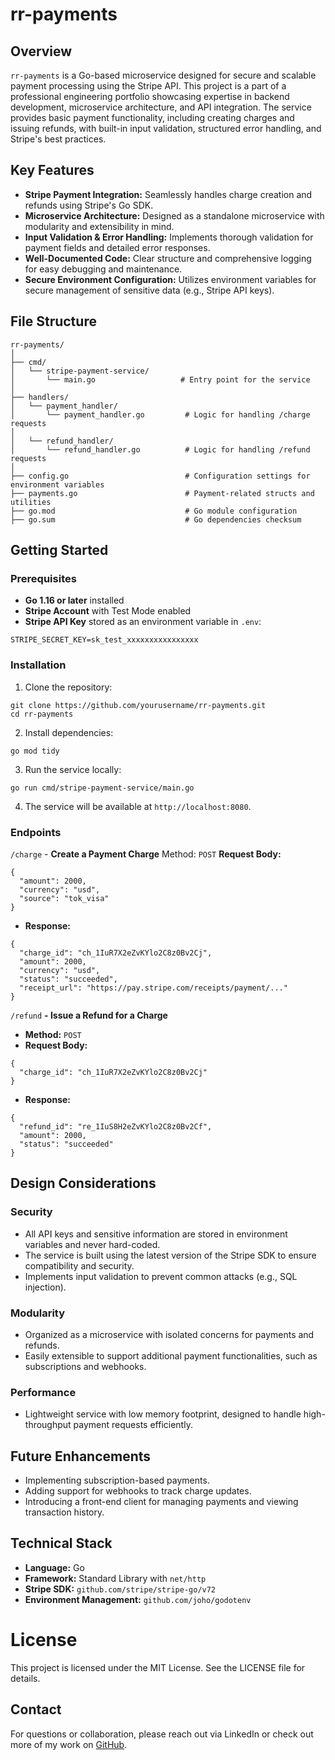 # rr-payments

## Overview

```rr-payments``` is a Go-based microservice designed for secure and scalable payment processing using the Stripe API. This project is a part of a professional engineering portfolio showcasing expertise in backend development, microservice architecture, and API integration. The service provides basic payment functionality, including creating charges and issuing refunds, with built-in input validation, structured error handling, and Stripe's best practices.

## Key Features

- <b>Stripe Payment Integration:</b> Seamlessly handles charge creation and refunds using Stripe's Go SDK.
- <b>Microservice Architecture:</b> Designed as a standalone microservice with modularity and extensibility in mind.
- <b>Input Validation & Error Handling:</b> Implements thorough validation for payment fields and detailed error responses.
- <b>Well-Documented Code:</b> Clear structure and comprehensive logging for easy debugging and maintenance.
- <b>Secure Environment Configuration:</b> Utilizes environment variables for secure management of sensitive data (e.g., Stripe API keys).

## File Structure

```
rr-payments/
│
├── cmd/
│   └── stripe-payment-service/
│       └── main.go                   # Entry point for the service
│
├── handlers/
│   └── payment_handler/
│       └── payment_handler.go         # Logic for handling /charge requests
│
│   └── refund_handler/
│       └── refund_handler.go          # Logic for handling /refund requests
│
├── config.go                          # Configuration settings for environment variables
├── payments.go                        # Payment-related structs and utilities
├── go.mod                             # Go module configuration
├── go.sum                             # Go dependencies checksum
```

## Getting Started

### Prerequisites

- <b>Go 1.16 or later</b> installed
- <b>Stripe Account</b> with Test Mode enabled
- <b>Stripe API Key</b> stored as an environment variable in ```.env```:

```
STRIPE_SECRET_KEY=sk_test_xxxxxxxxxxxxxxxx
```

### Installation

1. Clone the repository:
```
git clone https://github.com/yourusername/rr-payments.git
cd rr-payments
```
2. Install dependencies:
```
go mod tidy
```
3. Run the service locally:
```
go run cmd/stripe-payment-service/main.go
```
4. The service will be available at ```http://localhost:8080```.

### Endpoints

```/charge``` - <b>Create a Payment Charge</b>
</b>Method:</b> ```POST```
<b>Request Body:</b>
```
{
  "amount": 2000,
  "currency": "usd",
  "source": "tok_visa"
}
```
- <b>Response:</b>
```
{
  "charge_id": "ch_1IuR7X2eZvKYlo2C8z0Bv2Cj",
  "amount": 2000,
  "currency": "usd",
  "status": "succeeded",
  "receipt_url": "https://pay.stripe.com/receipts/payment/..."
}
```
```/refund``` <b>- Issue a Refund for a Charge</b>
- <b>Method:</b> ```POST```
- <b>Request Body:</b>
```
{
  "charge_id": "ch_1IuR7X2eZvKYlo2C8z0Bv2Cj"
}
```
- <b>Response:</b>
```
{
  "refund_id": "re_1IuS8H2eZvKYlo2C8z0Bv2Cf",
  "amount": 2000,
  "status": "succeeded"
}
```
## Design Considerations

### Security

- All API keys and sensitive information are stored in environment variables and never hard-coded.
- The service is built using the latest version of the Stripe SDK to ensure compatibility and security.
- Implements input validation to prevent common attacks (e.g., SQL injection).

### Modularity

- Organized as a microservice with isolated concerns for payments and refunds.
- Easily extensible to support additional payment functionalities, such as subscriptions and webhooks.

### Performance
- Lightweight service with low memory footprint, designed to handle high-throughput payment requests efficiently.

## Future Enhancements

- Implementing subscription-based payments.
- Adding support for webhooks to track charge updates.
- Introducing a front-end client for managing payments and viewing transaction history.

## Technical Stack

- <b>Language:</b> Go
- <b>Framework:</b> Standard Library with ```net/http```
- <b>Stripe SDK:</b> ```github.com/stripe/stripe-go/v72```
- <b>Environment Management:</b> ```github.com/joho/godotenv```

# License

This project is licensed under the MIT License. See the LICENSE file for details.

## Contact

For questions or collaboration, please reach out via LinkedIn or check out more of my work on [GitHub](https://www.github.com/tyler-pritchard/rr-payments).

